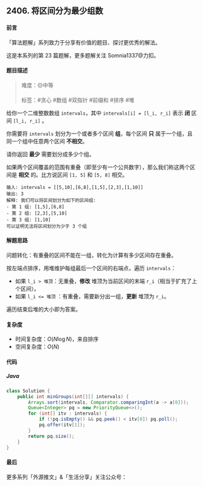 ## 2406. 将区间分为最少组数

#### 前言

「算法题解」系列致力于分享有价值的题目、探讨更优秀的解法。

这是本系列的第 23 篇题解，更多题解关注 Somnia1337@力扣。

#### 题目描述

> 难度：🟡中等
> 
> 标签：\#贪心 \#数组 \#双指针 \#前缀和 \#排序 \#堆

给你一个二维整数数组 `intervals`，其中 `intervals[i] = [l_i, r_i]` 表示 **闭** 区间 `[l_i, r_i]` 。

你需要将 `intervals` 划分为一个或者多个区间 **组**，每个区间 **只** 属于一个组，且同一个组中任意两个区间 **不相交**。

请你返回 **最少** 需要划分成多少个组。

如果两个区间覆盖的范围有重叠（即至少有一个公共数字），那么我们称这两个区间是 **相交** 的。比方说区间 `[1, 5]` 和 `[5, 8]` 相交。

```text
输入: intervals = [[5,10],[6,8],[1,5],[2,3],[1,10]]
输出: 3
解释: 我们可以将区间划分为如下的区间组:
- 第 1 组: [1,5],[6,8]
- 第 2 组: [2,3],[5,10]
- 第 3 组: [1,10]
可以证明无法将区间划分为少于 3 个组
```

#### 解题思路

问题转化：有重叠的区间不能在一组，转化为计算有多少区间存在重叠。

按左端点排序，用堆维护每组最后一个区间的右端点，遍历 `intervals`：

- 如果 `l_i > 堆顶`：无重叠，**修改** 堆顶为当前区间的末端 `r_i`（相当于扩充了上个区间）。
- 如果 `l_i <= 堆顶` ：有重叠，需要新分出一组，**更新** 堆顶为 `r_i`。

遍历结束后堆的大小即为答案。

#### 复杂度

- 时间复杂度：$O(N \log N)$，来自排序
- 空间复杂度：$O(N)$

#### 代码

##### Java

```java
class Solution {
    public int minGroups(int[][] intervals) {
        Arrays.sort(intervals, Comparator.comparingInt(a -> a[0]));
        Queue<Integer> pq = new PriorityQueue<>();
        for (int[] itv : intervals) {
            if (!pq.isEmpty() && pq.peek() < itv[0]) pq.poll();
            pq.offer(itv[1]);
        }
        return pq.size();
    }
}
```

#### 最后

更多系列「外源推文」&「生活分享」关注公众号：